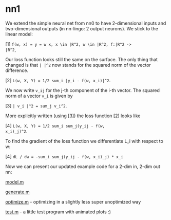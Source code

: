 # nn1

We extend the simple neural net from nn0 to have 2-dimensional inputs and two-dimensional outputs (in nn-lingo: 2 output neurons). We stick to the linear model:

[1] <code>f(w, x) = y = w x, x \in |R^2, w \in |R^2, f:|R^2 -> |R^2</code>,

Our loss function looks still the same on the surface. The only thing that changed is that <code>|  |^2</code> now stands for the squared norm of the vector difference.

[2] <code>L(w, X, Y) = 1/2 sum_i |y_i - f(w, x_i)|^2</code>.

We now write <code>v_ij</code> for the j-th component of the i-th vector. The squared norm of a vector <code>v_i</code> is given by

[3] <code>| v_i |^2 = sum_j v_i^2</code>.

More explicitly written (using [3]) the loss function [2] looks like

[4] <code>L(w, X, Y) = 1/2 sum_i sum_j(y_ij - f(w, x_i)_j)^2</code>.

To find the gradient of the loss function we differentiate L_i with respect to w:

[4] <code>dL / dw = -sum_i sum_j(y_ij - f(w, x_i)_j) * x_i</code>

Now we can present our updated example code for a 2-dim in, 2-dim out nn:

[model.m](model.m) 

[generate.m](generate.m) 

[optimize.m](optimize.m) - optimizing in a slightly less super unoptimized way

[test.m](test.m) - a little test program with animated plots :)
